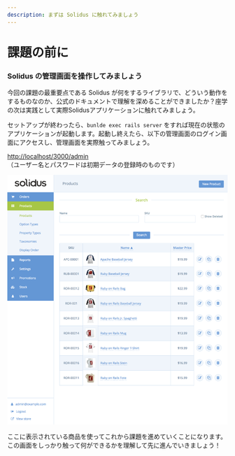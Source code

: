 ```yaml
---
description: まずは Solidus に触れてみましょう
---
```


# 課題の前に

### Solidus の管理画面を操作してみましょう

今回の課題の最重要点である Solidus が何をするライブラリで、どういう動作をするものなのか、公式のドキュメントで理解を深めることができましたか？座学の次は実践として実際Solidusアプリケーションに触れてみましょう。

セットアップが終わったら、`bunlde exec rails server` をすれば現在の状態のアプリケーションが起動します。起動し終えたら、以下の管理画面のログイン画面にアクセスし、管理画面を実際触ってみましょう。

[http://localhost/3000/admin](http://localhost/3000/admin)   
（ユーザー名とパスワードは初期データの登録時のものです）

![&#x7BA1;&#x7406;&#x753B;&#x9762;&#xFF1A;&#x5546;&#x54C1;&#x4E00;&#x89A7;](.gitbook/assets/products.png)

ここに表示されている商品を使ってこれから課題を進めていくことになります。この画面をしっかり触って何ができるかを理解して先に進んでいきましょう！



